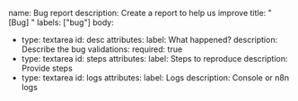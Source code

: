 name: Bug report
description: Create a report to help us improve
title: "[Bug] "
labels: ["bug"]
body:
  - type: textarea
    id: desc
    attributes:
      label: What happened?
      description: Describe the bug
    validations:
      required: true
  - type: textarea
    id: steps
    attributes:
      label: Steps to reproduce
      description: Provide steps
  - type: textarea
    id: logs
    attributes:
      label: Logs
      description: Console or n8n logs
